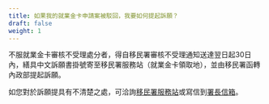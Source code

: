 ```yaml
---
title: 如果我的就業金卡申請案被駁回，我要如何提起訴願？
draft: false
weight: 1
---
```

不服就業金卡審核不受理處分者，得自移民署審核不受理通知送達翌日起30日內，繕具中文訴願書掛號寄至移民署服務站（就業金卡領取地），並由移民署函轉內政部提起訴願。

如您對於訴願提具有不清楚之處，可洽詢[移民署服務站](https://www.immigration.gov.tw/5385/5388/7181/7184/7193/ " 至移民署服務站網頁")或寫信到[署長信箱](https://bossmail.immigration.gov.tw/mail-box/mail.jsp " 至署長信箱頁面")。
